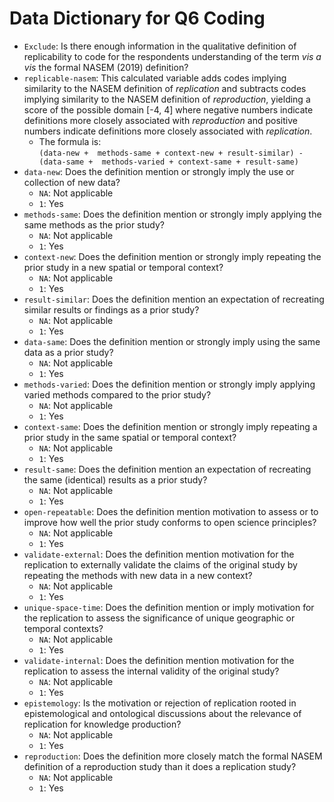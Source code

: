 # Data Dictionary for Q6 Coding

- `Exclude`: Is there enough information in the qualitative definition of replicability to code for the respondents understanding of the term *vis a vis* the formal NASEM (2019) definition?
- `replicable-nasem`: This calculated variable adds codes implying similarity to the NASEM definition of *replication* and subtracts codes implying similarity to the NASEM definition of *reproduction*, yielding a score of the possible domain [-4, 4] where negative numbers indicate definitions more closely associated with *reproduction* and positive numbers indicate definitions more closely associated with *replication*.
  - The formula is:  
  `(data-new +	methods-same + context-new + result-similar) -  
  (data-same +	methods-varied + context-same +	result-same)`
- `data-new`: Does the definition mention or strongly imply the use or collection of new data?
  - `NA`: Not applicable
  - `1`: Yes
- `methods-same`: Does the definition mention or strongly imply applying the same methods as the prior study?
  - `NA`: Not applicable
  - `1`: Yes
- `context-new`: Does the definition mention or strongly imply repeating the prior study in a new spatial or temporal context?
  - `NA`: Not applicable
  - `1`: Yes
- `result-similar`: Does the definition mention an expectation of recreating similar results or findings as a prior study?
  - `NA`: Not applicable
  - `1`: Yes
- `data-same`: Does the definition mention or strongly imply using the same data as a prior study?
  - `NA`: Not applicable
  - `1`: Yes
- `methods-varied`: Does the definition mention or strongly imply applying varied methods compared to the prior study?
  - `NA`: Not applicable
  - `1`: Yes
- `context-same`: Does the definition mention or strongly imply repeating a prior study in the same spatial or temporal context?
  - `NA`: Not applicable
  - `1`: Yes
- `result-same`: Does the definition mention an expectation of recreating the same (identical) results as a prior study?
  - `NA`: Not applicable
  - `1`: Yes
- `open-repeatable`: Does the definition mention motivation to assess or to improve how well the prior study conforms to open science principles?
  - `NA`: Not applicable
  - `1`: Yes
- `validate-external`: Does the definition mention motivation for the replication to externally validate the claims of the original study by repeating the methods with new data in a new context?
  - `NA`: Not applicable
  - `1`: Yes
- `unique-space-time`: Does the definition mention or imply motivation for the replication to assess the significance of unique geographic or temporal contexts?
  - `NA`: Not applicable
  - `1`: Yes
- `validate-internal`: Does the definition mention motivation for the replication to assess the internal validity of the original study?
  - `NA`: Not applicable
  - `1`: Yes
- `epistemology`: Is the motivation or rejection of replication rooted in epistemological and ontological discussions about the relevance of replication for knowledge production?
  - `NA`: Not applicable
  - `1`: Yes
- `reproduction`: Does the definition more closely match the formal NASEM definition of a reproduction study than it does a replication study?
  - `NA`: Not applicable
  - `1`: Yes
